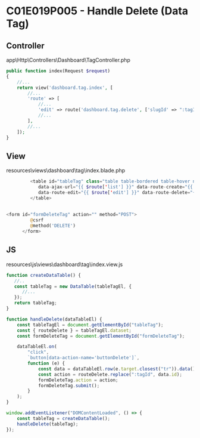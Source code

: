 # C01E019P005 - Handle Delete (Data Tag)

## Controller

app\Http\Controllers\Dashboard\TagController.php

```php
public function index(Request $request)
{
    //...
    return view('dashboard.tag.index', [
        //...
        'route' => [
            //...
            'edit' => route('dashboard.tag.delete', ['slugId' => ":tagId"]),
            //...
        ],
        //...
    ]);
}
```

## View

resources\views\dashboard\tag\index.blade.php

```php
         <table id="tableTag" class="table table-bordered table-hover nowrap" style="width:100%"
            data-ajax-url="{{ $route['list'] }}" data-route-create="{{ $route['create'] }}"
            data-route-edit="{{ $route['edit'] }}" data-route-delete="{{ $route['delete'] }}">
         </table>  
         
         
<form id="formDeleteTag" action="" method="POST">
         @csrf
         @method('DELETE')
      </form>         
```

## JS

resources\js\views\dashboard\tag\index.view.js

```js
function createDataTable() {
   //..
   const tableTag = new DataTable(tableTagEl, {
      //...
   });
   return tableTag;
}
```

```js
function handleDelete(dataTableEl) {
    const tableTagEl = document.getElementById("tableTag");
    const { routeDelete } = tableTagEl.dataset;
    const formDeleteTag = document.getElementById("formDeleteTag");

    dataTableEl.on(
        "click",
        `button[data-action-name='buttonDelete']`,
        function (e) {
            const data = dataTableEl.row(e.target.closest("tr")).data();
            const action = routeDelete.replace(":tagId", data.id);
            formDeleteTag.action = action;
            formDeleteTag.submit();
        }
    );
}
```

```js
window.addEventListener("DOMContentLoaded", () => {
    const tableTag = createDataTable();
    handleDelete(tableTag);
});
```


